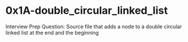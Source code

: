 # 0x1A-double_circular_linked_list
Interview Prep Question:
Source file that adds a node to a double circular linked list at the end and the beginning